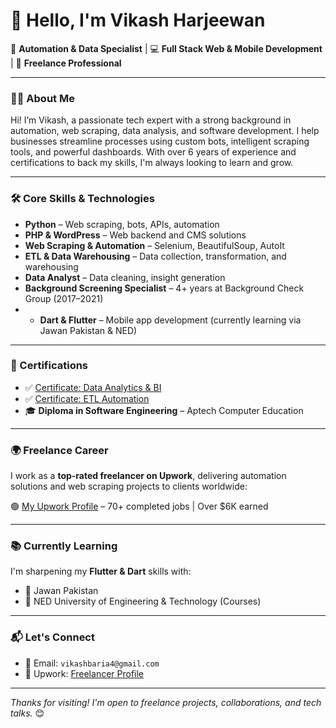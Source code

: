 # 👋 Hello, I'm Vikash Harjeewan

🚀 **Automation & Data Specialist** | 💻 **Full Stack Web & Mobile Development** | 🎯 **Freelance Professional**

---

### 🧑‍💻 About Me

Hi! I’m Vikash, a passionate tech expert with a strong background in automation, web scraping, data analysis, and software development. I help businesses streamline processes using custom bots, intelligent scraping tools, and powerful dashboards. With over 6 years of experience and certifications to back my skills, I'm always looking to learn and grow.

---

### 🛠️ Core Skills & Technologies

* **Python** – Web scraping, bots, APIs, automation
* **PHP & WordPress** – Web backend and CMS solutions
* **Web Scraping & Automation** – Selenium, BeautifulSoup, AutoIt
* **ETL & Data Warehousing** – Data collection, transformation, and warehousing
* **Data Analyst** – Data cleaning, insight generation
* **Background Screening Specialist** – 4+ years at Background Check Group (2017–2021)
* * **Dart & Flutter** – Mobile app development (currently learning via Jawan Pakistan & NED)

---

### 🧳 Certifications

* ✅ [Certificate: Data Analytics & BI](https://media.licdn.com/dms/image/v2/C4E2DAQESRpkQC64E2Q/profile-treasury-document-images_800/profile-treasury-document-images_800/1/1611313340929?e=1753315200&v=beta&t=BT_jwVDlLkXBIMvljNhMLJGBCK4hCtalpOPoSqsRxHc)
* ✅ [Certificate: ETL Automation](https://media.licdn.com/dms/image/v2/C4E2DAQELF2uu_rbabg/profile-treasury-document-images_800/profile-treasury-document-images_800/1/1611552179308?e=1753315200&v=beta&t=v0iZCvPhS6vJs7PXC2nrFfD2eCq5V3_AsaFI6hDOp_c)
* 🎓 **Diploma in Software Engineering** – Aptech Computer Education

---

### 🌍 Freelance Career

I work as a **top-rated freelancer on Upwork**, delivering automation solutions and web scraping projects to clients worldwide:

🟢 [My Upwork Profile](https://www.upwork.com/freelancers/~01f5a825ac35115863) – 70+ completed jobs | Over \$6K earned

---

### 📚 Currently Learning

I'm sharpening my **Flutter & Dart** skills with:

* 🚀 Jawan Pakistan
* 📘 NED University of Engineering & Technology (Courses)

---

### 📬 Let's Connect

* 📧 Email: `vikashbaria4@gmail.com`
* 💼 Upwork: [Freelancer Profile](https://www.upwork.com/freelancers/~01f5a825ac35115863)

---

*Thanks for visiting! I'm open to freelance projects, collaborations, and tech talks.* 😊
